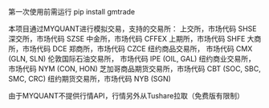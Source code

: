 第一次使用前需运行 pip install gmtrade

本项目通过MYQUANT进行模拟交易，支持的交易所：
    上交所，市场代码 SHSE
    深交所，市场代码 SZSE
    中金所，市场代码 CFFEX
    上期所，市场代码 SHFE
    大商所，市场代码 DCE
    郑商所，市场代码 CZCE
    纽约商品交易所， 市场代码 CMX (GLN, SLN)
    伦敦国际石油交易所， 市场代码 IPE (OIL, GAL)
    纽约商业交易所， 市场代码 NYM (CON, HON)
    芝加哥商品期货交易所，市场代码 CBT (SOC, SBC, SMC, CRC)
    纽约期货交易所，市场代码 NYB (SGN)

由于MYQUANT不提供行情API，行情另外从Tushare拉取（免费版有限制）